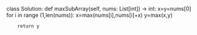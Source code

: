 class Solution:
    def maxSubArray(self, nums: List[int]) -> int:
        x=y=nums[0]
        for i in range (1,len(nums)):
            x=max(nums[i],nums[i]+x)
            y=max(x,y)

        return y

        
